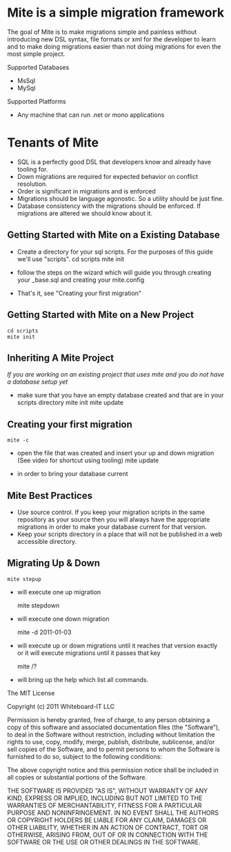 # Mite is a simple migration framework

The goal of Mite is to make migrations simple and painless without introducing new DSL syntax, file formats or xml for the developer to learn 
and to make doing migrations easier than not doing migrations for even the most simple project.

Supported Databases

* MsSql
* MySql

Supported Platforms

* Any machine that can run .net or mono applications

# Tenants of Mite

* SQL is a perfectly good DSL that developers know and already have tooling for.
* Down migrations are required for expected behavior on conflict resolution.
* Order is significant in migrations and is enforced
* Migrations should be language agonostic.  So a utility should be just fine.
* Database consistency with the migrations should be enforced.  If migrations are altered we should know about it.

## Getting Started with Mite on a Existing Database
* Create a directory for your sql scripts.  For the purposes of this guide we'll use "scripts".
    cd scripts
    mite init

* follow the steps on the wizard which will guide you through creating your _base.sql and creating your mite.config
* That's it, see "Creating your first migration"

## Getting Started with Mite on a New Project
    cd scripts
    mite init

## Inheriting A Mite Project
*If you are working on an existing project that uses mite and you do not have a database setup yet*

* make sure that you have an empty database created and that are in your scripts directory
    mite init
    mite update

## Creating your first migration
    mite -c

* open the file that was created and insert your up and down migration (See video for shortcut using tooling)
    mite update

* in order to bring your database current

## Mite Best Practices
* Use source control.  If you keep your migration scripts in the same repository as your source then you will always have the appropriate migrations in order to make your database current for that version.
* Keep your scripts directory in a place that will not be published in a web accessible directory.  

## Migrating Up & Down
    mite stepup

* will execute one up migration

    mite stepdown

* will execute one down migration

    mite -d 2011-01-03

* will execute up or down migrations until it reaches that version exactly or it will execute migrations until it passes that key

    mite /?

* will bring up the help which list all commands.

The MIT License

Copyright (c) 2011 Whiteboard-IT LLC

Permission is hereby granted, free of charge, to any person obtaining a copy
of this software and associated documentation files (the "Software"), to deal
in the Software without restriction, including without limitation the rights
to use, copy, modify, merge, publish, distribute, sublicense, and/or sell
copies of the Software, and to permit persons to whom the Software is
furnished to do so, subject to the following conditions:

The above copyright notice and this permission notice shall be included in
all copies or substantial portions of the Software.

THE SOFTWARE IS PROVIDED "AS IS", WITHOUT WARRANTY OF ANY KIND, EXPRESS OR
IMPLIED, INCLUDING BUT NOT LIMITED TO THE WARRANTIES OF MERCHANTABILITY,
FITNESS FOR A PARTICULAR PURPOSE AND NONINFRINGEMENT. IN NO EVENT SHALL THE
AUTHORS OR COPYRIGHT HOLDERS BE LIABLE FOR ANY CLAIM, DAMAGES OR OTHER
LIABILITY, WHETHER IN AN ACTION OF CONTRACT, TORT OR OTHERWISE, ARISING FROM,
OUT OF OR IN CONNECTION WITH THE SOFTWARE OR THE USE OR OTHER DEALINGS IN
THE SOFTWARE.